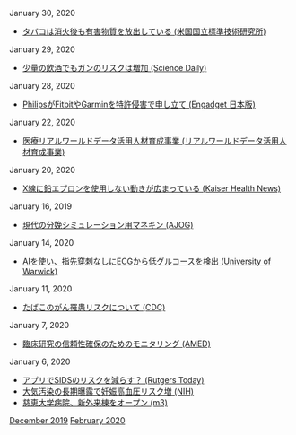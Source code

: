January 30, 2020
* [タバコは消火後も有害物質を放出している (米国国立標準技術研究所)](https://www.nist.gov/news-events/news/2020/01/butt-emissions-study-finds-even-extinguished-cigarettes-give-toxins)

January 29, 2020
* [少量の飲酒でもガンのリスクは増加 (Science Daily)](https://www.sciencedaily.com/releases/2019/12/191209182002.htm)

January 28, 2020
* [PhilipsがFitbitやGarminを特許侵害で申し立て (Engadget 日本版)](https://japanese.engadget.com/jp-2020-01-11-fitbit-garmin.html)

January 22, 2020
* [医療リアルワールドデータ活用人材育成事業 (リアルワールドデータ活用人材育成事業)](https://www.med-rwd.jp/)

January 20, 2020
* [X線に鉛エプロンを使用しない動きが広まっている (Kaiser Health News)](https://khn.org/news/no-shield-from-x-rays-how-science-is-rethinking-lead-aprons/)

January 16, 2019
* [現代の分娩シミュレーション用マネキン (AJOG)](https://www.ajog.org/article/S0002-9378(19)30907-X/fulltext)

January 14, 2020
* [AIを使い、指先穿刺なしにECGから低グルコースを検出 (University of Warwick)](https://warwick.ac.uk/newsandevents/pressreleases/artificial_intelligence_ai/)

January 11, 2020
* [たばこのがん罹患リスクについて (CDC)](https://www.cdc.gov/cancer/tobacco/index.htm)

January 7, 2020
* [臨床研究の信頼性確保のためのモニタリング (AMED)](https://www.mextnw.hosp.tohoku.ac.jp/handouts/002/wp/rm)

January 6, 2020
* [アプリでSIDSのリスクを減らす？ (Rutgers Today)](https://news.rutgers.edu/just-had-baby-new-app-helps-keep-them-safe/20191213)
* [大気汚染の長期曝露で妊娠高血圧リスク増 (NIH)](https://www.nih.gov/news-events/news-releases/pregnancy-hypertension-risk-increased-traffic-related-air-pollution)
* [慈恵大学病院、新外来棟をオープン (m3)](https://www.m3.com/news/iryoishin/719133)

[December 2019](1912.md) [February 2020](2002.md)
